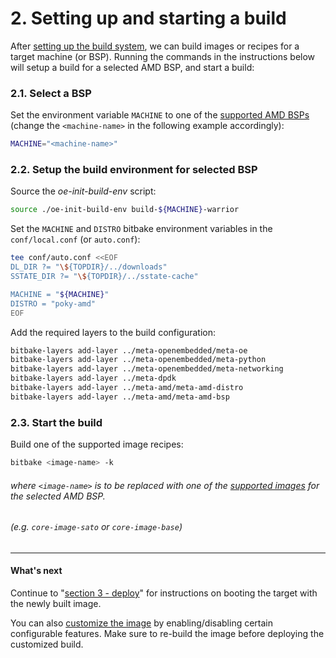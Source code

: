 # 2. Setting up and starting a build

After [setting up the build system](SETUP.md), we can build images or
recipes for a target machine (or BSP).
Running the commands in the instructions below will setup a build for
a selected AMD BSP, and start a build:

### 2.1. Select a BSP

Set the environment variable `MACHINE` to one of the
[supported AMD BSPs](meta-amd-bsp/README.md) (change the
`<machine-name>` in the following example accordingly):
```sh
MACHINE="<machine-name>"
```

### 2.2. Setup the build environment for selected BSP

Source the *oe-init-build-env* script:
```sh
source ./oe-init-build-env build-${MACHINE}-warrior
```

Set the `MACHINE` and `DISTRO` bitbake environment variables in the
`conf/local.conf` (or `auto.conf`):
```sh
tee conf/auto.conf <<EOF
DL_DIR ?= "\${TOPDIR}/../downloads"
SSTATE_DIR ?= "\${TOPDIR}/../sstate-cache"

MACHINE = "${MACHINE}"
DISTRO = "poky-amd"
EOF
```

Add the required layers to the build configuration:
```sh
bitbake-layers add-layer ../meta-openembedded/meta-oe
bitbake-layers add-layer ../meta-openembedded/meta-python
bitbake-layers add-layer ../meta-openembedded/meta-networking
bitbake-layers add-layer ../meta-dpdk
bitbake-layers add-layer ../meta-amd/meta-amd-distro
bitbake-layers add-layer ../meta-amd/meta-amd-bsp
```

### 2.3. Start the build

Build one of the supported image recipes:
```sh
bitbake <image-name> -k
```

###### where `<image-name>` is to be replaced with one of the [supported images](FEATURES.md) for the selected AMD BSP.
###### (e.g. `core-image-sato` or `core-image-base`)

---
#### What's next

Continue to "[section 3 - deploy](DEPLOY.md)" for instructions on
booting the target with the newly built image.

You can also [customize the image](CUSTOMIZE.md) by enabling/disabling
certain configurable features. Make sure to re-build the image before
deploying the customized build.
